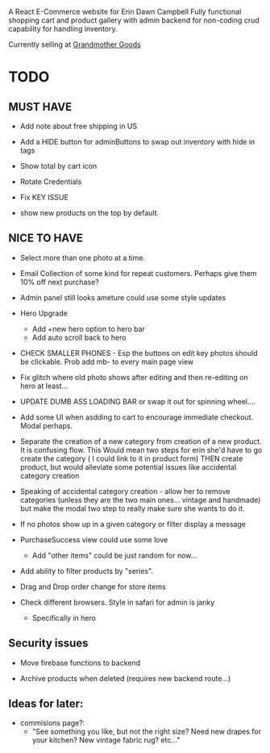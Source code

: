 A React E-Commerce website for Erin Dawn Campbell
Fully functional shopping cart and product gallery with admin backend for non-coding crud capability for handling inventory.

Currently selling at [Grandmother Goods](https://www.gmother.com/) 


# TODO

## MUST HAVE

- Add note about free shipping in US

- Add a HIDE button for adminButtons to swap out inventory with hide in tags

- Show total by cart icon

- Rotate Credentials

- Fix KEY ISSUE

- show new products on the top by default. 


## NICE TO HAVE

- Select more than one photo at a time. 


- Email Collection of some kind for repeat customers. Perhaps give them 10% off next purchase?

- Admin panel still looks ameture could use some style updates

- Hero Upgrade
    - Add +new hero option to hero bar
    - Add auto scroll back to hero

- CHECK SMALLER PHONES - Esp the buttons on edit key photos should be clickable. Prob add mb- to every main page view

- Fix glitch where old photo shows after editing and then re-editing on hero at least...

- UPDATE DUMB ASS LOADING BAR or swap it out for spinning wheel....

- Add some UI when asdding to cart to encourage immediate checkout. Modal perhaps.

- Separate the creation of a new category from creation of a new product. It is confusing flow. 
    This Would mean two steps for erin she'd have to go create the category ( I could link to it in product form) THEN create product, but would alleviate some potential issues like accidental category creation

- Speaking of accidental category creation - allow her to remove categories (unless they are the two main ones... vintage and handmade) but make the modal two step to really make sure she wants to do it.

- If no photos show up in a given category or filter display a message

- PurchaseSuccess view could use some love
    - Add "other items" could be just random for now...

- Add ability to filter products by "series".

- Drag and Drop order change for store items


- Check different browsers. Style in safari for admin is janky 
    - Specifically in hero

## Security issues

- Move firebase functions to backend

- Archive products when deleted (requires new backend route...)

## Ideas for later:

- commisions page?:
    - "See something you like, but not the right size? Need new drapes for your kitchen? New vintage fabric rug? etc..."
